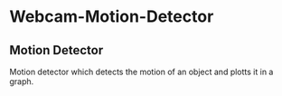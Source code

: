 # Webcam-Motion-Detector
Motion Detector
--------------------
Motion detector which detects the motion of an object and plotts it in a graph.
